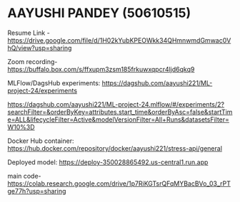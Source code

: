 # AAYUSHI PANDEY (50610515)

Resume Link - 
https://drive.google.com/file/d/1H02kYubKPEOWkk34QHmnwmdGmwac0VhQ/view?usp=sharing

Zoom recording-
https://buffalo.box.com/s/ffxupm3zsm185frkuwxqpcr4ljd6qkq9

MLFlow/DagsHub experiments:
https://dagshub.com/aayushi221/ML-project-24/experiments

https://dagshub.com/aayushi221/ML-project-24.mlflow/#/experiments/2?searchFilter=&orderByKey=attributes.start_time&orderByAsc=false&startTime=ALL&lifecycleFilter=Active&modelVersionFilter=All+Runs&datasetsFilter=W10%3D

Docker Hub container: 
https://hub.docker.com/repository/docker/aayushi221/stress-api/general

Deployed model:
https://deploy-350028865492.us-central1.run.app

main code-
https://colab.research.google.com/drive/1p7RiKGTsrQFqMYBacBVo_03_rPTge77h?usp=sharing